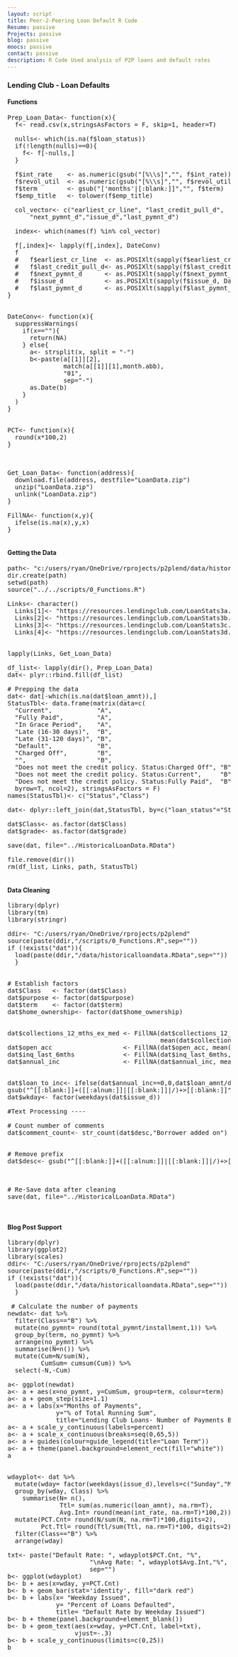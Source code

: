 ```yaml
---
layout: script
title: Peer-2-Peering Loan Default R Code
Resume: passive
Projects: passive
blog: passive
moocs: passive
contact: passive
description: R Code Used analysis of P2P loans and default rates
---
```


### Lending Club - Loan Defaults

#### Functions  
<pre>
Prep_Loan_Data<- function(x){
  f<- read.csv(x,stringsAsFactors = F, skip=1, header=T)
  
  nulls<- which(is.na(f$loan_status))
  if(!length(nulls)==0){
    f<- f[-nulls,]
  }
  
  f$int_rate    <- as.numeric(gsub("[%\\s]","", f$int_rate))/100
  f$revol_util  <- as.numeric(gsub("[%\\s]","", f$revol_util))/100
  f$term        <- gsub("['months'|[:blank:]]","", f$term)
  f$emp_title   <- tolower(f$emp_title)
  
  col_vector<- c("earliest_cr_line", "last_credit_pull_d",
      "next_pymnt_d","issue_d","last_pymnt_d")
  
  index<- which(names(f) %in% col_vector)
  
  f[,index]<- lapply(f[,index], DateConv)
  f
  #   f$earliest_cr_line  <- as.POSIXlt(sapply(f$earliest_cr_line,DateConv))
  #   f$last_credit_pull_d<- as.POSIXlt(sapply(f$last_credit_pull_d, DateConv))
  #   f$next_pymnt_d      <- as.POSIXlt(sapply(f$next_pymnt_d, DateConv))
  #   f$issue_d           <- as.POSIXlt(sapply(f$issue_d, DateConv))
  #   f$last_pymnt_d      <- as.POSIXlt(sapply(f$last_pymnt_d, DateConv))
}


DateConv<- function(x){
  suppressWarnings(
    if(x==""){
      return(NA)
    } else{
      a<- strsplit(x, split = "-")
      b<-paste(a[[1]][2], 
               match(a[[1]][1],month.abb), 
               "01",
               sep="-")
      as.Date(b)
    }
  )
}


PCT<- function(x){
  round(x*100,2)
}



Get_Loan_Data<- function(address){
  download.file(address, destfile="LoanData.zip")
  unzip("LoanData.zip")
  unlink("LoanData.zip")
}

FillNA<- function(x,y){
  ifelse(is.na(x),y,x)
}

</pre>

#### Getting the Data
<pre>
path<- "c:/users/ryan/OneDrive/rprojects/p2plend/data/historical"
dir.create(path)
setwd(path)
source("../../scripts/0_Functions.R")

Links<- character()
  Links[1]<- "https://resources.lendingclub.com/LoanStats3a.csv.zip"
  Links[2]<- "https://resources.lendingclub.com/LoanStats3b.csv.zip"
  Links[3]<- "https://resources.lendingclub.com/LoanStats3c.csv.zip"
  Links[4]<- "https://resources.lendingclub.com/LoanStats3d.csv.zip"


lapply(Links, Get_Loan_Data)

df_list<- lapply(dir(), Prep_Loan_Data)
dat<- plyr::rbind.fill(df_list)

# Prepping the data
dat<- dat[-which(is.na(dat$loan_amnt)),]
StatusTbl<- data.frame(matrix(data=c(
  "Current",            "A",
  "Fully Paid",         "A",
  "In Grace Period",    "A",
  "Late (16-30 days)",  "B",
  "Late (31-120 days)", "B",
  "Default",            "B",
  "Charged Off",        "B",
  "",                   "B",
  "Does not meet the credit policy. Status:Charged Off", "B",
  "Does not meet the credit policy. Status:Current",     "B",
  "Does not meet the credit policy. Status:Fully Paid",  "B"),
  byrow=T, ncol=2), stringsAsFactors = F)
names(StatusTbl)<- c("Status","Class")

dat<- dplyr::left_join(dat,StatusTbl, by=c("loan_status"="Status"))

dat$Class<- as.factor(dat$Class)
dat$grade<- as.factor(dat$grade)

save(dat, file="../HistoricalLoanData.RData")

file.remove(dir())
rm(df_list, Links, path, StatusTbl)

</pre>

#### Data Cleaning  
<pre>
library(dplyr)
library(tm)
library(stringr)

ddir<- "C:/users/ryan/OneDrive/rprojects/p2plend"
source(paste(ddir,"/scripts/0_Functions.R",sep=""))
if (!exists("dat")){
  load(paste(ddir,"/data/historicalloandata.RData",sep=""))
  }


# Establish factors
dat$Class   <- factor(dat$Class)
dat$purpose <- factor(dat$purpose)
dat$term    <- factor(dat$term)
dat$home_ownership<- factor(dat$home_ownership)


dat$collections_12_mths_ex_med <- FillNA(dat$collections_12_mths_ex_med, 
                                         mean(dat$collections_12_mths_ex_med, na.rm = T))
dat$open_acc                   <- FillNA(dat$open_acc, mean(dat$open_acc, na.rm=T))
dat$inq_last_6mths             <- FillNA(dat$inq_last_6mths, mean(dat$inq_last_6mths,na.rm=T)) 
dat$annual_inc                 <- FillNA(dat$annual_inc, mean(dat$annual_inc,na.rm = T))


dat$loan_to_inc<- ifelse(dat$annual_inc==0,0,dat$loan_amnt/dat$annual_inc)
gsub("^[[:blank:]]+([[:alnum:]]|[[:blank:]]|/)+>[[:blank:]]","",dat$desc[1:5], fixed=F)
dat$wkday<- factor(weekdays(dat$issue_d))

#Text Processing ----

# Count number of comments
dat$comment_count<- str_count(dat$desc,"Borrower added on")


# Remove prefix
dat$desc<- gsub("^[[:blank:]]+([[:alnum:]]|[[:blank:]]|/)+>[[:blank:]]","",dat$desc, fixed=F)



# Re-Save data after cleaning
save(dat, file="../HistoricalLoanData.RData")


</pre>

#### Blog Post Support  
<pre>
library(dplyr)
library(ggplot2)
library(scales)
ddir<- "C:/users/ryan/OneDrive/rprojects/p2plend"
source(paste(ddir,"/scripts/0_Functions.R",sep=""))
if (!exists("dat")){
  load(paste(ddir,"/data/historicalloandata.RData",sep=""))
  }
  
 # Calculate the number of payments
newdat<- dat %>%
  filter(Class=="B") %>%
  mutate(no_pymnt= round(total_pymnt/installment,1)) %>%
  group_by(term, no_pymnt) %>%
  arrange(no_pymnt) %>%
  summarise(N=n()) %>%
  mutate(Cum=N/sum(N),
         CumSum= cumsum(Cum)) %>%
  select(-N,-Cum)

a<- ggplot(newdat) 
a<- a + aes(x=no_pymnt, y=CumSum, group=term, colour=term)
a<- a + geom_step(size=1.1)
a<- a + labs(x="Months of Payments",
             y="% of Total Running Sum",
             title="Lending Club Loans- Number of Payments Before Default")
a<- a + scale_y_continuous(labels=percent)
a<- a + scale_x_continuous(breaks=seq(0,65,5))
a<- a + guides(colour=guide_legend(title="Loan Term"))
a<- a + theme(panel.background=element_rect(fill="white"))
a


wdayplot<- dat %>%
  mutate(wday= factor(weekdays(issue_d),levels=c("Sunday","Monday","Tuesday","Thursday"))) %>%
  group_by(wday, Class) %>%
    summarise(N= n(),
              Ttl= sum(as.numeric(loan_amnt), na.rm=T),
              Avg.Int= round(mean(int_rate, na.rm=T)*100,2)) %>%
  mutate(PCT.Cnt= round(N/sum(N, na.rm=T)*100,digits=2),
         Pct.Ttl= round(Ttl/sum(Ttl, na.rm=T)*100, digits=2)) %>%
  filter(Class=="B") %>% 
  arrange(wday)

txt<- paste("Default Rate: ", wdayplot$PCT.Cnt, "%",
                      "\nAvg Rate: ", wdayplot$Avg.Int,"%",
                      sep="")
b<- ggplot(wdayplot)
b<- b + aes(x=wday, y=PCT.Cnt)
b<- b + geom_bar(stat='identity', fill="dark red")
b<- b + labs(x= "Weekday Issued",
             y= "Percent of Loans Defaulted",
             title= "Default Rate by Weekday Issued")
b<- b + theme(panel.background=element_blank())
b<- b + geom_text(aes(x=wday, y=PCT.Cnt, label=txt),
                  vjust=-.3)
b<- b + scale_y_continuous(limits=c(0,25))
b
</pre>